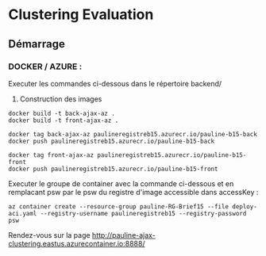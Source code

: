 # Clustering Evaluation

## Démarrage

### DOCKER / AZURE :

Executer les commandes ci-dessous dans le répertoire backend/  
1. Construction des images  
```
docker build -t back-ajax-az .
docker build -t front-ajax-az .
```
```
docker tag back-ajax-az paulineregistreb15.azurecr.io/pauline-b15-back
docker push paulineregistreb15.azurecr.io/pauline-b15-back
```
```
docker tag front-ajax-az paulineregistreb15.azurecr.io/pauline-b15-front
docker push paulineregistreb15.azurecr.io/pauline-b15-front
```

Executer le groupe de container avec la commande ci-dessous et en remplacant psw par le psw du registre d'image accessible dans accessKey :

```
az container create --resource-group pauline-RG-Brief15 --file deploy-aci.yaml --registry-username paulineregistreb15 --registry-password psw
```

Rendez-vous sur la page http://pauline-ajax-clustering.eastus.azurecontainer.io:8888/